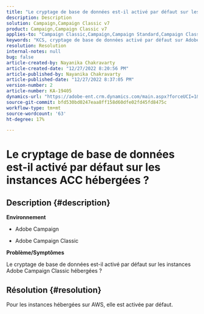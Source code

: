 ```yaml
---
title: "Le cryptage de base de données est-il activé par défaut sur les instances ACC hébergées ?"
description: Description
solution: Campaign,Campaign Classic v7
product: Campaign,Campaign Classic v7
applies-to: "Campaign Classic,Campaign,Campaign Standard,Campaign Classic v7"
keywords: "KCS, cryptage de base de données activé par défaut sur Adobe Campaign hébergé"
resolution: Resolution
internal-notes: null
bug: false
article-created-by: Nayanika Chakravarty
article-created-date: "12/27/2022 8:20:56 PM"
article-published-by: Nayanika Chakravarty
article-published-date: "12/27/2022 8:37:05 PM"
version-number: 2
article-number: KA-19405
dynamics-url: "https://adobe-ent.crm.dynamics.com/main.aspx?forceUCI=1&pagetype=entityrecord&etn=knowledgearticle&id=5fd077f7-2386-ed11-81ac-6045bd006079"
source-git-commit: bfd530bd0247eaa8ff158d60dfe02fd45fd8475c
workflow-type: tm+mt
source-wordcount: '63'
ht-degree: 17%

---
```


# Le cryptage de base de données est-il activé par défaut sur les instances ACC hébergées ?

## Description {#description}


<b>Environnement</b>

- Adobe Campaign

- Adobe Campaign Classic

<b>Problème/Symptômes</b>

Le cryptage de base de données est-il activé par défaut sur les instances Adobe Campaign Classic hébergées ?


## Résolution {#resolution}


Pour les instances hébergées sur AWS, elle est activée par défaut.
